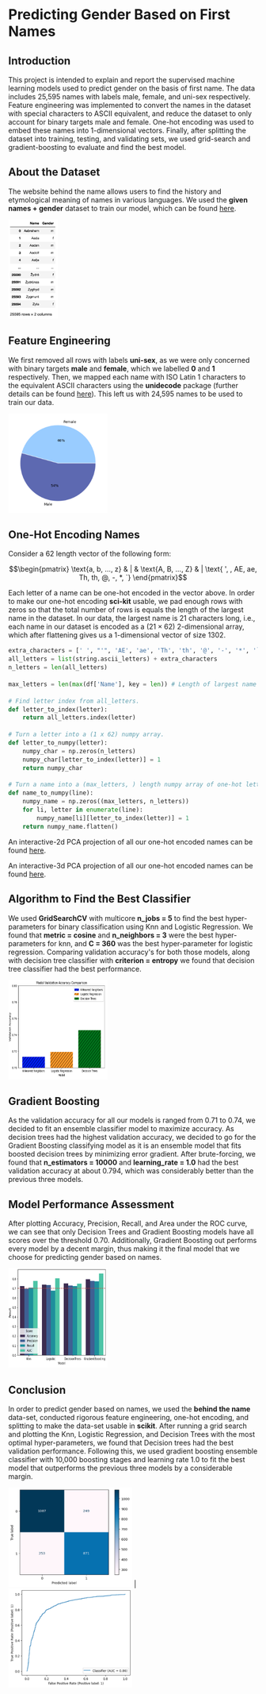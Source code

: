 # Predicting Gender Based on First Names

## Introduction ##
This project is intended to explain and report the supervised machine
learning models used to predict gender on the basis of first name. The data
includes 25,595 names with labels male, female, and uni-sex respectively.
Feature engineering was implemented to convert the names in the dataset
with special characters to ASCII equivalent, and reduce the dataset to
only account for binary targets male and female. One-hot encoding was
used to embed these names into 1-dimensional vectors. Finally, after
splitting the dataset into training, testing, and validating sets, we used
grid-search and gradient-boosting to evaluate and find the best model.

## About the Dataset ##
The website behind the name allows users to find the history and etymological
meaning of names in various languages. We used the **given names + gender**
dataset to train our model, which can be found [here](https://www.behindthename.com/api/download.php).

<img src="https://github.com/Stochastic1017/Predicting-Gender/blob/main/Images/Snapshot%20of%20Dataframe.png" width="100" height="200">

## Feature Engineering ##
We first removed all rows with labels **uni-sex**, as we were only concerned with binary targets **male** and **female**, which we labelled **0** and **1** respectively. Then, we mapped each name with ISO Latin 1 characters to the equivalent ASCII characters using the **unidecode** package (further details can be found [here](https://pypi.org/project/Unidecode)). This left us with 24,595 names to be used to train our data.

<img src="https://github.com/Stochastic1017/Predicting-Gender/blob/main/Images/Pi-chart_male_female.png" width="200" height="200">

## One-Hot Encoding Names ##
Consider a $62$ length vector of the following form: 
```math
\begin{pmatrix} \text{a, b, ..., z} & | & \text{A, B, ..., Z} & | \text{ ', , AE, ae, Th, th, @, -, *, `} \end{pmatrix}
```
Each letter of a name can be one-hot encoded in the vector above. In order to make our one-hot encoding **sci-kit** usable, we pad enough rows with zeros so that the total number of rows is equals the length of the largest name in the dataset. In our data, the largest name  is $21$ characters long, i.e., each name in our dataset is encoded as a $(21 \times 62)$ 2-dimensional array, which after flattening gives us a 1-dimensional vector of size $1302$. 

```python
extra_characters = [' ', "'", 'AE', 'ae', 'Th', 'th', '@', '-', '*', '`']
all_letters = list(string.ascii_letters) + extra_characters
n_letters = len(all_letters)

max_letters = len(max(df['Name'], key = len)) # Length of largest name in the dataset. 

# Find letter index from all_letters.
def letter_to_index(letter):
    return all_letters.index(letter)

# Turn a letter into a (1 x 62) numpy array.
def letter_to_numpy(letter):
    numpy_char = np.zeros(n_letters)
    numpy_char[letter_to_index(letter)] = 1
    return numpy_char

# Turn a name into a (max_letters, ) length numpy array of one-hot letters padded with zeros.
def name_to_numpy(line):
    numpy_name = np.zeros((max_letters, n_letters))
    for li, letter in enumerate(line):
        numpy_name[li][letter_to_index(letter)] = 1
    return numpy_name.flatten()
```

An interactive-2d PCA projection of all our one-hot encoded names can be found [here](https://htmlpreview.github.io/?https://github.com/Stochastic1017/Predicting-Gender/blob/main/Images/PCA-2d.html).

An interactive-3d PCA projection of all our one-hot encoded names can be found [here](https://htmlpreview.github.io/?https://github.com/Stochastic1017/Predicting-Gender/blob/main/Images/PCA-3d.html).

## Algorithm to Find the Best Classifier ##
We used **GridSearchCV** with multicore **n_jobs = 5** to find the best hyper-parameters for binary classification using Knn and Logistic Regression. We found that **metric = cosine** and **n_neighbors = 3** were the best hyper-parameters for knn, and **C = 360** was the best hyper-parameter for logistic regression. Comparing validation accuracy's for both those models, along with decision tree classifier with **criterion = entropy** we found that decision tree classifier had the best performance.

<img src="https://github.com/Stochastic1017/Predicting-Gender/blob/main/Images/Compare%20valid%20accuracies.png" width="200" height="200">

## Gradient Boosting ##
As the validation accuracy for all our models is ranged from 0.71 to 0.74, we decided to fit an ensemble classifier model to maximize accuracy. As decision trees had the highest validation accuracy, we decided to go for the Gradient Boosting classifying model as it is an ensemble model that fits boosted decision trees by minimizing error gradient. After brute-forcing, we found that **n_estimators = 10000** and **learning_rate = 1.0** had the best validation accuracy at about 0.794, which was considerably better than the previous three models.

## Model Performance Assessment ##
After plotting Accuracy, Precision, Recall, and Area under the ROC curve, we can see that only Decision Trees and Gradient Boosting models have all scores over the threshold 0.70. Additionally, Gradient Boosting out performs every model by a decent margin, thus making it the final model that we choose for predicting gender based on names.

<img src="https://github.com/Stochastic1017/Predicting-Gender/blob/main/Images/Tests.png" width="200" height="200">

## Conclusion ##
In order to predict gender based on names, we used the **behind the name** data-set, conducted rigorous feature engineering, one-hot encoding, and splitting to make the data-set usable in **scikit**. After running a grid search and plotting the Knn, Logistic Regression, and Decision Trees with the most optimal hyper-parameters, we found that Decision trees had the best validation performance. Following this, we used gradient boosting ensemble classifier with 10,000 boosting stages and learning rate 1.0 to fit the best model that outperforms the previous three models by a considerable margin. 

<img src="https://github.com/Stochastic1017/Predicting-Gender/blob/main/Images/Confusion_MAT.png" width="250" height="200"> | <img src="https://github.com/Stochastic1017/Predicting-Gender/blob/main/Images/AOC_Curve.png" width="250" height="200">
